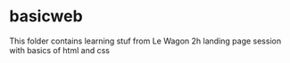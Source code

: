 # basicweb
This folder contains learning stuf from Le Wagon 2h landing page session with basics of html and css 
